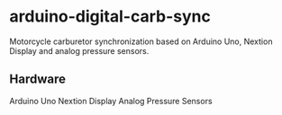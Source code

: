 # arduino-digital-carb-sync
Motorcycle carburetor synchronization based on Arduino Uno, Nextion Display and analog pressure sensors.

## Hardware
Arduino Uno
Nextion Display
Analog Pressure Sensors

